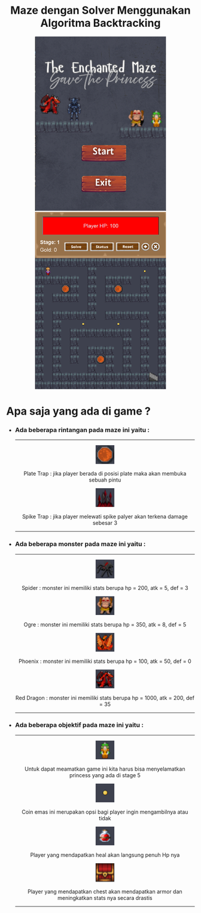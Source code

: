 <h1 align="center"> Maze dengan Solver Menggunakan Algoritma Backtracking  </h1>

<div align="center">
  <img src="project/dokumentasi/menu.png" width="350px">
  <img src="project/dokumentasi/gameplay.png" width="350px">
</div>

# Apa saja yang ada di game ?
<ul>
  <li><h3> Ada beberapa rintangan pada maze ini yaitu :</h3></li>
  <hr/>
    <div align="center">
      <img src="project/img/plate.png" width="50px">
      <p>Plate Trap : jika player berada di posisi plate maka akan membuka sebuah pintu</p>
    </div>
    <div align="center">
      <img src="project/img/trap.png" width="50px">
      <p>Spike Trap : jika player melewati spike palyer akan terkena damage sebesar 3 </p>
    </div>
  <hr/>
  <li><h3>Ada beberapa monster pada maze ini yaitu :</h3></li>
  <hr/>
    <div align="center">
      <img src="project/img/spider.png" width="50px">
      <p>Spider : monster ini memiliki stats berupa hp = 200, atk = 5, def = 3</p>
    </div>
    <div align="center">
      <img src="project/img/ogre.png" width="50px">
      <p>Ogre : monster ini memiliki stats berupa hp = 350, atk = 8, def = 5</p>
    </div>
    <div align="center">
      <img src="project/img/phoenix.png" width="50px">
      <p>Phoenix : monster ini memiliki stats berupa hp = 100, atk = 50, def = 0</p>
    </div>
    <div align="center">
      <img src="project/img/redDragon.png" width="50px">
      <p>Red Dragon : monster ini memiliki stats berupa hp = 1000, atk = 200, def = 35</p>
    </div>
  <hr/>
  <li><h3>Ada beberapa objektif pada maze ini yaitu :</h3></li>
  <hr/>
    <div align="center">
      <img src="project/img/princess.png" width="50px">
      <p>Untuk dapat meamatkan game ini kita harus bisa menyelamatkan princess yang ada di stage 5</p>
    </div>
    <div align="center">
      <img src="project/img/gold.png" width="50px">
      <p>Coin emas ini merupakan opsi bagi player ingin mengambilnya atau tidak</p>
    </div>
    <div align="center">
      <img src="project/img/heal.png" width="50px">
      <p>Player yang mendapatkan heal akan langsung penuh Hp nya</p>
    </div>
    <div align="center">
      <img src="project/img/chest.png" width="50px">
      <p>Player yang mendapatkan chest akan mendapatkan armor dan meningkatkan stats nya secara drastis</p>
    </div>
  <hr/>
</ul>

